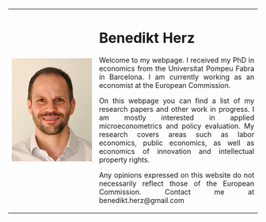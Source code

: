 

<table>
    <tr>    
        <td width="35%">
            <img src="website_photo.png"  />
        </td>  
        <td align="justify">
            <h1>Benedikt Herz</h1>
            
<p style="text-align: justify;">  
Welcome to my webpage. I received my PhD in economics from the Universitat Pompeu Fabra in Barcelona. I am currently working as an economist at the European Commission.</p>

<p style="text-align: justify;">  
On this webpage you can find a list of my research papers and other work in progress. I am mostly interested in applied microeconometrics and policy evaluation. My research covers areas such as labor economics, public economics, as well as economics of innovation and intellectual property rights.</p>

<p style="text-align: justify;">  
Any opinions expressed on this website do not necessarily reflect those of the European Commission.
Contact me at benedikt.herz@gmail.com</p>
        </td>        
    </tr>        
</table>  

